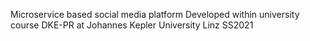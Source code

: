 Microservice based social media platform
Developed within university course DKE-PR at Johannes Kepler University Linz SS2021
